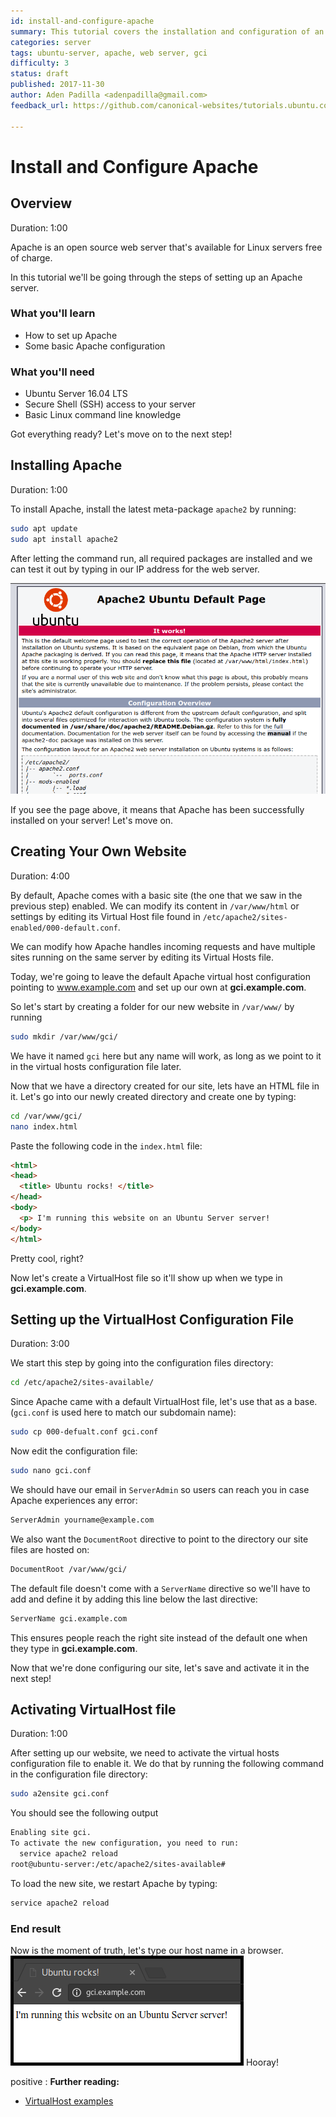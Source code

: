```yaml
---
id: install-and-configure-apache
summary: This tutorial covers the installation and configuration of an Apache web server
categories: server
tags: ubuntu-server, apache, web server, gci
difficulty: 3
status: draft
published: 2017-11-30
author: Aden Padilla <adenpadilla@gmail.com>
feedback_url: https://github.com/canonical-websites/tutorials.ubuntu.com/issues

---
```


# Install and Configure Apache

## Overview
Duration: 1:00

Apache is an open source web server that's available for Linux servers free of charge.

In this tutorial we'll be going through the steps of setting up an Apache server.

### What you'll learn
- How to set up Apache
- Some basic Apache configuration

### What you'll need
- Ubuntu Server 16.04 LTS
- Secure Shell (SSH) access to your server
- Basic Linux command line knowledge

Got everything ready? Let's move on to the next step!

## Installing Apache
Duration: 1:00

To install Apache, install the latest meta-package `apache2` by running:

```bash
sudo apt update
sudo apt install apache2
```

After letting the command run, all required packages are installed and we can test it out by typing in our IP address for the web server.


![Apache-Installed](images/install-success.png)

If you see the page above, it means that Apache has been successfully installed on your server! Let's move on.

## Creating Your Own Website
Duration: 4:00

By default, Apache comes with a basic site (the one that we saw in the previous step) enabled. We can modify its content in `/var/www/html` or settings by editing its Virtual Host file found in `/etc/apache2/sites-enabled/000-default.conf`.

We can modify how Apache handles incoming requests and have multiple sites running on the same server by editing its Virtual Hosts file.

Today, we're going to leave the default Apache virtual host configuration pointing to www.example.com and set up our own at **gci.example.com**.

So let's start by creating a folder for our new website in `/var/www/` by running
```bash
sudo mkdir /var/www/gci/
```
We have it named `gci` here but any name will work, as long as we point to it in the virtual hosts configuration file later.

Now that we have a directory created for our site, lets have an HTML file in it. Let's go into our newly created directory and create one by typing:
```bash
cd /var/www/gci/
nano index.html
```
Paste the following code in the  `index.html` file:
```HTML
<html>
<head>
  <title> Ubuntu rocks! </title>
</head>
<body>
  <p> I'm running this website on an Ubuntu Server server!
</body>
</html>
```
Pretty cool, right?

Now let's create a VirtualHost file so it'll show up when we type in **gci.example.com**.

## Setting up the VirtualHost Configuration File
Duration: 3:00

We start this step by going into the configuration files directory:
```bash
cd /etc/apache2/sites-available/
```
Since Apache came with a default VirtualHost file, let's use that as a base. (`gci.conf` is used here to match our subdomain name):
```bash
sudo cp 000-defualt.conf gci.conf
```
Now edit the configuration file:
```bash
sudo nano gci.conf
```
We should have our email in `ServerAdmin` so users can reach you in case Apache experiences any error:
```bash
ServerAdmin yourname@example.com
```
We also want the `DocumentRoot` directive to point to the directory our site files are hosted on:
```bash
DocumentRoot /var/www/gci/
```
The default file doesn't come with a `ServerName` directive so we'll have to add and define it by adding this line below the last directive:
```bash
ServerName gci.example.com
```
This ensures people reach the right site instead of the default one when they type in **gci.example.com**.

Now that we're done configuring our site, let's save and activate it in the next step!

## Activating VirtualHost file
Duration: 1:00

After setting up our website, we need to activate the virtual hosts configuration file to enable it.
We do that by running the following command in the configuration file directory:
```bash
sudo a2ensite gci.conf
```

You should see the following output
```bash
Enabling site gci.
To activate the new configuration, you need to run:
  service apache2 reload
root@ubuntu-server:/etc/apache2/sites-available#

```
To load the new site, we restart Apache by typing:
```bash
service apache2 reload
```

### End result


Now is the moment of truth, let's type our host name in a browser.
![Final](images/final.png)
Hooray!


positive
: **Further reading:**
 - [VirtualHost examples](https://httpd.apache.org/docs/2.4/vhosts/examples.html)

